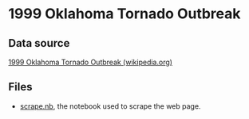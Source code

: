 # 1999 Oklahoma Tornado Outbreak

## Data source
[1999 Oklahoma Tornado Outbreak (wikipedia.org)](https://en.wikipedia.org/wiki/List_of_tornadoes_in_the_1999_Oklahoma_tornado_outbreak)

## Files
* [scrape.nb](scrape.nb), the notebook used to scrape the web page.

